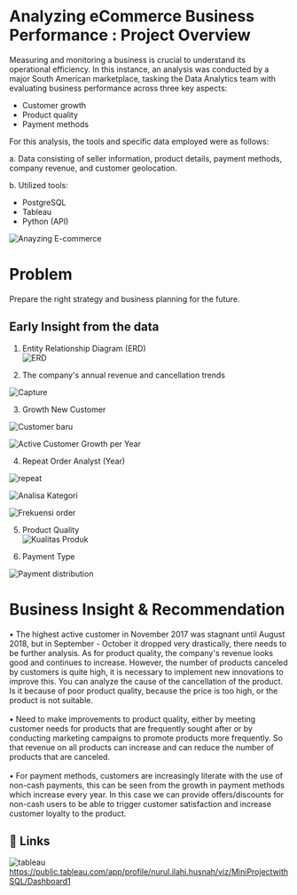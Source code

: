 # Analyzing eCommerce Business Performance : Project Overview
Measuring and monitoring a business is crucial to understand its operational efficiency. In this instance, an analysis was conducted by a major South American marketplace, tasking the Data Analytics team with evaluating business performance across three key aspects:

- Customer growth
- Product quality
- Payment methods

For this analysis, the tools and specific data employed were as follows:

 a. Data consisting of seller information, product details, payment methods, company revenue, and customer geolocation.

 b. Utilized tools:
- PostgreSQL
- Tableau
- Python (API)


![Anayzing E-commerce](https://github.com/NurulIlahiHusnah/Analyzing-eCommerce-Business-Performance/assets/125198828/bc0a7c97-8f3f-44e3-8524-6c6a3e4652fb)



# Problem 
Prepare the right strategy and business planning for the future.
## Early Insight from the data
1. Entity Relationship Diagram (ERD)<br>
![ERD](https://github.com/NurulIlahiHusnah/Posgre_to_python/assets/125198828/ed26a39a-c9a1-4d36-b7c1-e057c7e22bcf)<br>

2. The company's annual revenue and cancellation trends

![Capture](https://github.com/NurulIlahiHusnah/Analyzing-eCommerce-Business-Performance/assets/125198828/a69184ba-de3e-4590-818d-56c7f666972d)

3. Growth New Customer <br>

![Customer baru](https://github.com/NurulIlahiHusnah/Analyzing-eCommerce-Business-Performance/assets/125198828/d2bd4b7e-6bde-42f1-b7d9-b2a893802dee)


![Active Customer Growth per Year](https://github.com/NurulIlahiHusnah/Posgre_to_python/assets/125198828/65bc46c7-c98b-4e3d-8dbd-a2f87efc9fbc) <br>

4. Repeat Order Analyst (Year)

![repeat](https://github.com/NurulIlahiHusnah/Analyzing-eCommerce-Business-Performance/assets/125198828/5c0381b4-7d4f-4331-93f0-d35d32bcedc6)


![Analisa Kategori](https://github.com/NurulIlahiHusnah/Analyzing-eCommerce-Business-Performance/assets/125198828/825fbf24-301b-4fb6-b2a8-871c5e28316e)

![Frekuensi order](https://github.com/NurulIlahiHusnah/Analyzing-eCommerce-Business-Performance/assets/125198828/e2472c58-8654-454c-81dc-8bc4740dc222)


5. Product Quality<br>
![Kualitas Produk](https://github.com/NurulIlahiHusnah/Posgre_to_python/assets/125198828/b9be3f39-ec77-4488-abac-76325351fa59) <br>

6. Payment Type<br>

![Payment distribution](https://github.com/NurulIlahiHusnah/Analyzing-eCommerce-Business-Performance/assets/125198828/f1b21e01-94f9-471e-97a2-8d49d03ca6c0)


# Business Insight & Recommendation
• The highest active customer in November 2017 was stagnant until August 2018, but in September - October it dropped very drastically,   there needs to be further analysis. As for product quality, the company's revenue looks good and continues to increase. However, the number of products canceled by customers is quite high, it is necessary to implement new innovations to improve this. You can analyze the cause of the cancellation of the product. Is it because of poor product quality, because the price is too high, or the product is not suitable.<br>
<br>
• Need to make improvements to product quality, either by meeting customer needs for products that are frequently sought after or by conducting marketing campaigns to promote products more frequently. So that revenue on all products can increase and can reduce the number of products that are canceled.<br>
<br>
• For payment methods, customers are increasingly literate with the use of non-cash payments, this can be seen from the growth in payment methods which increase every year. In this case we can provide offers/discounts for non-cash users to be able to trigger customer satisfaction and increase customer loyalty to the product.


## 🔗 Links
![tableau](https://img.shields.io/badge/tableau-E97627?style=for-the-badge&logo=tableau&logoColor=white)
https://public.tableau.com/app/profile/nurul.ilahi.husnah/viz/MiniProjectwithSQL/Dashboard1
